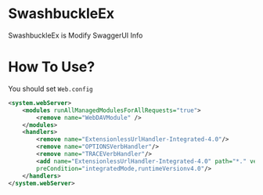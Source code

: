 # SwashbuckleEx

SwashbuckleEx is Modify SwaggerUI Info

# How To Use?
You should set `Web.config`
```xml
<system.webServer>
	<modules runAllManagedModulesForAllRequests="true">
		<remove name="WebDAVModule" />
	</modules>
	<handlers>
		<remove name="ExtensionlessUrlHandler-Integrated-4.0"/>
		<remove name="OPTIONSVerbHandler"/>
		<remove name="TRACEVerbHandler"/>
		<add name="ExtensionlessUrlHandler-Integrated-4.0" path="*." verb="*" type="System.Web.Handlers.TransferRequestHandler"
		preCondition="integratedMode,runtimeVersionv4.0"/>
	</handlers>
</system.webServer>
```
